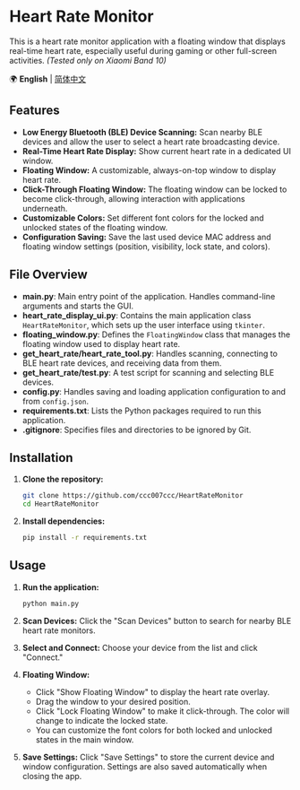 # Heart Rate Monitor

This is a heart rate monitor application with a floating window that displays real-time heart rate, especially useful during gaming or other full-screen activities. *(Tested only on Xiaomi Band 10)*

🌍 **English** | [简体中文](./README_zh-CN.md)

## Features

* **Low Energy Bluetooth (BLE) Device Scanning:** Scan nearby BLE devices and allow the user to select a heart rate broadcasting device.
* **Real-Time Heart Rate Display:** Show current heart rate in a dedicated UI window.
* **Floating Window:** A customizable, always-on-top window to display heart rate.
* **Click-Through Floating Window:** The floating window can be locked to become click-through, allowing interaction with applications underneath.
* **Customizable Colors:** Set different font colors for the locked and unlocked states of the floating window.
* **Configuration Saving:** Save the last used device MAC address and floating window settings (position, visibility, lock state, and colors).

## File Overview

* **main.py**: Main entry point of the application. Handles command-line arguments and starts the GUI.
* **heart\_rate\_display\_ui.py**: Contains the main application class `HeartRateMonitor`, which sets up the user interface using `tkinter`.
* **floating\_window\.py**: Defines the `FloatingWindow` class that manages the floating window used to display heart rate.
* **get\_heart\_rate/heart\_rate\_tool.py**: Handles scanning, connecting to BLE heart rate devices, and receiving data from them.
* **get\_heart\_rate/test.py**: A test script for scanning and selecting BLE devices.
* **config.py**: Handles saving and loading application configuration to and from `config.json`.
* **requirements.txt**: Lists the Python packages required to run this application.
* **.gitignore**: Specifies files and directories to be ignored by Git.

## Installation

1. **Clone the repository:**

   ```bash
   git clone https://github.com/ccc007ccc/HeartRateMonitor
   cd HeartRateMonitor
   ```
2. **Install dependencies:**

   ```bash
   pip install -r requirements.txt
   ```

## Usage

1. **Run the application:**

   ```bash
   python main.py
   ```
2. **Scan Devices:** Click the "Scan Devices" button to search for nearby BLE heart rate monitors.
3. **Select and Connect:** Choose your device from the list and click "Connect."
4. **Floating Window:**

   * Click "Show Floating Window" to display the heart rate overlay.
   * Drag the window to your desired position.
   * Click "Lock Floating Window" to make it click-through. The color will change to indicate the locked state.
   * You can customize the font colors for both locked and unlocked states in the main window.
5. **Save Settings:** Click "Save Settings" to store the current device and window configuration. Settings are also saved automatically when closing the app.